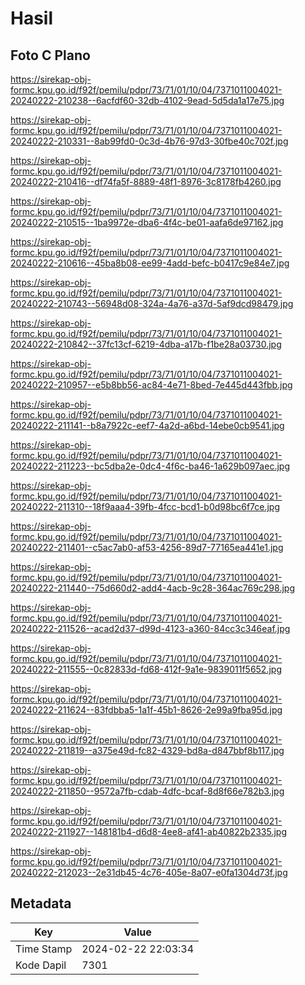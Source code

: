 # Hasil

## Foto C Plano

https://sirekap-obj-formc.kpu.go.id/f92f/pemilu/pdpr/73/71/01/10/04/7371011004021-20240222-210238--6acfdf60-32db-4102-9ead-5d5da1a17e75.jpg

https://sirekap-obj-formc.kpu.go.id/f92f/pemilu/pdpr/73/71/01/10/04/7371011004021-20240222-210331--8ab99fd0-0c3d-4b76-97d3-30fbe40c702f.jpg

https://sirekap-obj-formc.kpu.go.id/f92f/pemilu/pdpr/73/71/01/10/04/7371011004021-20240222-210416--df74fa5f-8889-48f1-8976-3c8178fb4260.jpg

https://sirekap-obj-formc.kpu.go.id/f92f/pemilu/pdpr/73/71/01/10/04/7371011004021-20240222-210515--1ba9972e-dba6-4f4c-be01-aafa6de97162.jpg

https://sirekap-obj-formc.kpu.go.id/f92f/pemilu/pdpr/73/71/01/10/04/7371011004021-20240222-210616--45ba8b08-ee99-4add-befc-b0417c9e84e7.jpg

https://sirekap-obj-formc.kpu.go.id/f92f/pemilu/pdpr/73/71/01/10/04/7371011004021-20240222-210743--56948d08-324a-4a76-a37d-5af9dcd98479.jpg

https://sirekap-obj-formc.kpu.go.id/f92f/pemilu/pdpr/73/71/01/10/04/7371011004021-20240222-210842--37fc13cf-6219-4dba-a17b-f1be28a03730.jpg

https://sirekap-obj-formc.kpu.go.id/f92f/pemilu/pdpr/73/71/01/10/04/7371011004021-20240222-210957--e5b8bb56-ac84-4e71-8bed-7e445d443fbb.jpg

https://sirekap-obj-formc.kpu.go.id/f92f/pemilu/pdpr/73/71/01/10/04/7371011004021-20240222-211141--b8a7922c-eef7-4a2d-a6bd-14ebe0cb9541.jpg

https://sirekap-obj-formc.kpu.go.id/f92f/pemilu/pdpr/73/71/01/10/04/7371011004021-20240222-211223--bc5dba2e-0dc4-4f6c-ba46-1a629b097aec.jpg

https://sirekap-obj-formc.kpu.go.id/f92f/pemilu/pdpr/73/71/01/10/04/7371011004021-20240222-211310--18f9aaa4-39fb-4fcc-bcd1-b0d98bc6f7ce.jpg

https://sirekap-obj-formc.kpu.go.id/f92f/pemilu/pdpr/73/71/01/10/04/7371011004021-20240222-211401--c5ac7ab0-af53-4256-89d7-77165ea441e1.jpg

https://sirekap-obj-formc.kpu.go.id/f92f/pemilu/pdpr/73/71/01/10/04/7371011004021-20240222-211440--75d660d2-add4-4acb-9c28-364ac769c298.jpg

https://sirekap-obj-formc.kpu.go.id/f92f/pemilu/pdpr/73/71/01/10/04/7371011004021-20240222-211526--acad2d37-d99d-4123-a360-84cc3c346eaf.jpg

https://sirekap-obj-formc.kpu.go.id/f92f/pemilu/pdpr/73/71/01/10/04/7371011004021-20240222-211555--0c82833d-fd68-412f-9a1e-9839011f5652.jpg

https://sirekap-obj-formc.kpu.go.id/f92f/pemilu/pdpr/73/71/01/10/04/7371011004021-20240222-211624--83fdbba5-1a1f-45b1-8626-2e99a9fba95d.jpg

https://sirekap-obj-formc.kpu.go.id/f92f/pemilu/pdpr/73/71/01/10/04/7371011004021-20240222-211819--a375e49d-fc82-4329-bd8a-d847bbf8b117.jpg

https://sirekap-obj-formc.kpu.go.id/f92f/pemilu/pdpr/73/71/01/10/04/7371011004021-20240222-211850--9572a7fb-cdab-4dfc-bcaf-8d8f66e782b3.jpg

https://sirekap-obj-formc.kpu.go.id/f92f/pemilu/pdpr/73/71/01/10/04/7371011004021-20240222-211927--148181b4-d6d8-4ee8-af41-ab40822b2335.jpg

https://sirekap-obj-formc.kpu.go.id/f92f/pemilu/pdpr/73/71/01/10/04/7371011004021-20240222-212023--2e31db45-4c76-405e-8a07-e0fa1304d73f.jpg


## Metadata

| Key        | Value               |
| ---------- | ------------------- |
| Time Stamp | 2024-02-22 22:03:34 |
| Kode Dapil | 7301                |



